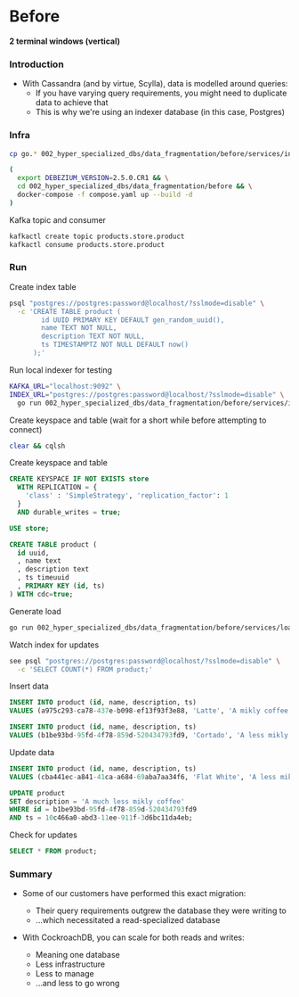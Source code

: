 # Before

**2 terminal windows (vertical)**

### Introduction

* With Cassandra (and by virtue, Scylla), data is modelled around queries:
  * If you have varying query requirements, you might need to duplicate data to achieve that
  * This is why we're using an indexer database (in this case, Postgres)

### Infra

``` sh
cp go.* 002_hyper_specialized_dbs/data_fragmentation/before/services/indexer

(
  export DEBEZIUM_VERSION=2.5.0.CR1 && \
  cd 002_hyper_specialized_dbs/data_fragmentation/before && \
  docker-compose -f compose.yaml up --build -d
)
```

Kafka topic and consumer

``` sh
kafkactl create topic products.store.product
kafkactl consume products.store.product
```

### Run

Create index table

``` sh
psql "postgres://postgres:password@localhost/?sslmode=disable" \
  -c 'CREATE TABLE product (
        id UUID PRIMARY KEY DEFAULT gen_random_uuid(),
        name TEXT NOT NULL,
        description TEXT NOT NULL,
        ts TIMESTAMPTZ NOT NULL DEFAULT now()
      );'
```

Run local indexer for testing

``` sh
KAFKA_URL="localhost:9092" \
INDEX_URL="postgres://postgres:password@localhost/?sslmode=disable" \
  go run 002_hyper_specialized_dbs/data_fragmentation/before/services/indexer/main.go
```

Create keyspace and table (wait for a short while before attempting to connect)

``` sh
clear && cqlsh
```

Create keyspace and table

``` sql
CREATE KEYSPACE IF NOT EXISTS store
  WITH REPLICATION = {
    'class' : 'SimpleStrategy', 'replication_factor': 1
  }
  AND durable_writes = true;

USE store;

CREATE TABLE product (
  id uuid,
  , name text
  , description text
  , ts timeuuid
  , PRIMARY KEY (id, ts)
) WITH cdc=true;
```

Generate load

``` sh
go run 002_hyper_specialized_dbs/data_fragmentation/before/services/load/main.go
```

Watch index for updates

``` sh
see psql "postgres://postgres:password@localhost/?sslmode=disable" \
  -c 'SELECT COUNT(*) FROM product;'
```

Insert data

``` sql
INSERT INTO product (id, name, description, ts)
VALUES (a975c293-ca78-437e-b098-ef13f93f3e88, 'Latte', 'A mikly coffee', 1097ff70-abd3-11ee-911f-3d6bc11da4eb);

INSERT INTO product (id, name, description, ts)
VALUES (b1be93bd-95fd-4f78-859d-520434793fd9, 'Cortado', 'A less mikly coffee', 109a4960-abd3-11ee-911f-3d6bc11da4eb);
```

Update data

``` sql
INSERT INTO product (id, name, description, ts)
VALUES (cba441ec-a841-41ca-a684-69aba7aa34f6, 'Flat White', 'A less mikly coffee', 10c466a0-abd3-11ee-911f-3d6bc11da4eb);

UPDATE product
SET description = 'A much less mikly coffee'
WHERE id = b1be93bd-95fd-4f78-859d-520434793fd9
AND ts = 10c466a0-abd3-11ee-911f-3d6bc11da4eb;
```

Check for updates

``` sql
SELECT * FROM product;
```

### Summary

* Some of our customers have performed this exact migration:
  * Their query requirements outgrew the database they were writing to
  * ...which necessitated a read-specialized database

* With CockroachDB, you can scale for both reads and writes:
  * Meaning one database
  * Less infrastructure
  * Less to manage
  * ...and less to go wrong
